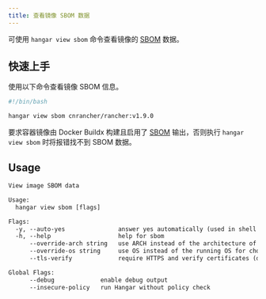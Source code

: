 ```yaml
---
title: 查看镜像 SBOM 数据
---
```


可使用 `hangar view sbom` 命令查看镜像的 [SBOM](https://docs.docker.com/build/metadata/attestations/sbom/) 数据。

## 快速上手

使用以下命令查看镜像 SBOM 信息。

```bash
#!/bin/bash

hangar view sbom cnrancher/rancher:v1.9.0
```

要求容器镜像由 Docker Buildx 构建且启用了 [SBOM](https://docs.docker.com/build/metadata/attestations/sbom/) 输出，否则执行 `hangar view sbom` 时将报错找不到 SBOM 数据。

## Usage

```txt title="hangar view sbom --help"
View image SBOM data

Usage:
  hangar view sbom [flags]

Flags:
  -y, --auto-yes               answer yes automatically (used in shell script)
  -h, --help                   help for sbom
      --override-arch string   use ARCH instead of the architecture of the machine for choosing images
      --override-os string     use OS instead of the running OS for choosing images
      --tls-verify             require HTTPS and verify certificates (default true)

Global Flags:
      --debug             enable debug output
      --insecure-policy   run Hangar without policy check
```
